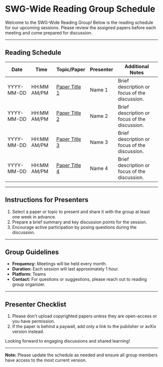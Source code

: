 # SWG-Wide Reading Group Schedule

Welcome to the SWG-Wide Reading Group! Below is the reading schedule for our upcoming sessions. Please review the assigned papers before each meeting and come prepared for discussion.

---

## **Reading Schedule**

| **Date**       | **Time**    | **Topic/Paper**                                   | **Presenter** | **Additional Notes**                          |
|-----------------|------------|--------------------------------------------------|---------------|-----------------------------------------------|
| YYYY-MM-DD      | HH:MM AM/PM | <a href="#" target="_blank" rel="noopener noreferrer" class="text-blue-500 hover:underline">Paper Title 1</a>                               | Name 1        | Brief description or focus of the discussion. |
| YYYY-MM-DD      | HH:MM AM/PM | <a href="#" target="_blank" rel="noopener noreferrer" class="text-blue-500 hover:underline">Paper Title 2</a>                               | Name 2        | Brief description or focus of the discussion. |
| YYYY-MM-DD      | HH:MM AM/PM | <a href="#" target="_blank" rel="noopener noreferrer" class="text-blue-500 hover:underline">Paper Title 3</a>                               | Name 3        | Brief description or focus of the discussion. |
| YYYY-MM-DD      | HH:MM AM/PM | <a href="#" target="_blank" rel="noopener noreferrer" class="text-blue-500 hover:underline">Paper Title 4</a>                               | Name 4        | Brief description or focus of the discussion. |

---

## **Instructions for Presenters**
1. Select a paper or topic to present and share it with the group at least one week in advance.
2. Prepare a brief summary and key discussion points for the session.
3. Encourage active participation by posing questions during the discussion.

---

## **Group Guidelines**
- **Frequency:** Meetings will be held every month.
- **Duration:** Each session will last approximately 1 hour.
- **Platform:** Teams
- **Contact:** For questions or suggestions, please reach out to reading group organizer. 

---

## **Presenter Checklist**
1. Please don't upload copyrighted papers unless they are open-access or you have permission.
2. If the paper is behind a paywall, add only a link to the publisher or avXiv version instead. 
   

Looking forward to engaging discussions and shared learning!

---

**Note:** Please update the schedule as needed and ensure all group members have access to the most current version.
